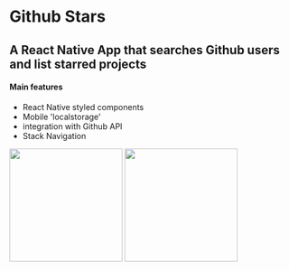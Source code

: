 # Github Stars
## A React Native App that searches Github users and list starred projects

#### Main features
- React Native styled components
- Mobile 'localstorage'
- integration with Github API
- Stack Navigation

<img src="/../master/screenshot/users.png" width="200">
<img src="/../master/screenshot/user.png" width="200">
